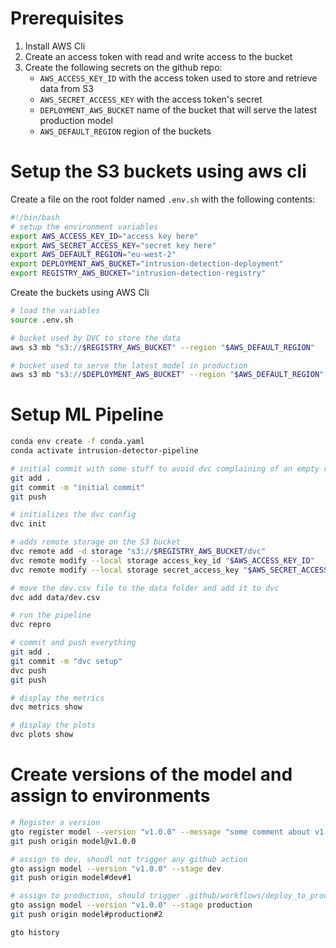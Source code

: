 # Prerequisites

1. Install AWS Cli
2. Create an access token with read and write access to the bucket
3. Create the following secrets on the github repo: 
   - `AWS_ACCESS_KEY_ID` with the access token used to store and retrieve data from S3
   - `AWS_SECRET_ACCESS_KEY` with the access token's secret
   - `DEPLOYMENT_AWS_BUCKET` name of the bucket that will serve the latest production model
   - `AWS_DEFAULT_REGION` region of the buckets


# Setup the S3 buckets using aws cli

Create a file on the root folder named `.env.sh` with the following contents:

```bash
#!/bin/bash
# setup the environment variables
export AWS_ACCESS_KEY_ID="access key here"
export AWS_SECRET_ACCESS_KEY="secret key here"
export AWS_DEFAULT_REGION="eu-west-2"
export DEPLOYMENT_AWS_BUCKET="intrusion-detection-deployment"
export REGISTRY_AWS_BUCKET="intrusion-detection-registry"
```
Create the buckets using AWS Cli

```bash
# load the variables
source .env.sh

# bucket used by DVC to store the data
aws s3 mb "s3://$REGISTRY_AWS_BUCKET" --region "$AWS_DEFAULT_REGION"

# bucket used to serve the latest model in production
aws s3 mb "s3://$DEPLOYMENT_AWS_BUCKET" --region "$AWS_DEFAULT_REGION"
```

# Setup ML Pipeline 

```bash
conda env create -f conda.yaml
conda activate intrusion-detector-pipeline

# initial commit with some stuff to avoid dvc complaining of an empty repo
git add .
git commit -m "initial commit"
git push

# initializes the dvc config
dvc init

# adds remote storage on the S3 bucket
dvc remote add -d storage "s3://$REGISTRY_AWS_BUCKET/dvc"
dvc remote modify --local storage access_key_id "$AWS_ACCESS_KEY_ID"
dvc remote modify --local storage secret_access_key "$AWS_SECRET_ACCESS_KEY"

# move the dev.csv file to the data folder and add it to dvc
dvc add data/dev.csv

# run the pipeline
dvc repro

# commit and push everything
git add .
git commit -m "dvc setup"
dvc push
git push

# display the metrics
dvc metrics show

# display the plots
dvc plots show
```

# Create versions of the model and assign to environments

```bash
# Register a version
gto register model --version "v1.0.0" --message "some comment about v1.0.0"
git push origin model@v1.0.0

# assign to dev, shoudl not trigger any github action
gto assign model --version "v1.0.0" --stage dev
git push origin model#dev#1

# assign to production, should trigger .github/workflows/deploy_to_production.yaml
gto assign model --version "v1.0.0" --stage production
git push origin model#production#2

gto history
```

